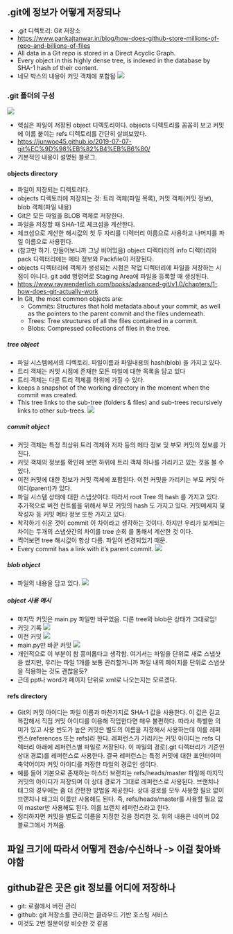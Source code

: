 
## .git에 정보가 어떻게 저장되나
- .git 디렉토리: Git 저장소
- https://www.pankajtanwar.in/blog/how-does-github-store-millions-of-repo-and-billions-of-files
- All data in a Git repo is stored in a Direct Acyclic Graph. 
- Every object in this highly dense tree, is indexed in the database by SHA-1 hash of their content.
- 네모 박스의 내용이 커밋 객체에 포함됨
![](https://i.imgur.com/h8vwQ4B.png)


### .git 폴더의 구성
![](https://i.imgur.com/9czgrXF.png)
- 핵심은 파일이 저장된 object 디렉토리이다. objects 디렉토리를 꼼꼼히 보고 커밋에 이름 붙이는 refs 디렉토리를 간단히 살펴보았다. 
- https://junwoo45.github.io/2019-07-07-git%EC%9D%98%EB%82%B4%EB%B6%80/
- 기본적인 내용이 설명된 블로그. 

#### objects directory
- 파일이 저장되는 디렉토리다. 
- objects 디렉토리에 저장되는 것: 트리 객체(파일 목록), 커밋 객체(커밋 정보), blob 객체(파일 내용)
- Git은 모든 파일을 BLOB 객체로 저장한다. 
- 파일을 저장할 때 SHA-1로 체크섬을 계산한다. 
- 체크섬으로 계산한 해시값의 첫 두 자리를 디렉터리 이름으로 사용하고 나머지를 파일 이름으로 사용한다. 
- (참고만 하기. 만들어보니까 그냥 비어있음) object 디렉터리의 info 디렉터리와 pack 디렉터리에는 메타 정보와 Packfile이 저장된다. 
- objects 디렉터리에 객체가 생성되는 시점은 작업 디렉터리에 파일을 저장하는 시점이 아니다. git add 명령어로 Staging Area에 파일을 등록할 때 생성된다. 
- https://www.raywenderlich.com/books/advanced-git/v1.0/chapters/1-how-does-git-actually-work
- In Git, the most common objects are:
    - Commits: Structures that hold metadata about your commit, as well as the pointers to the parent commit and the files underneath.
    - Trees: Tree structures of all the files contained in a commit.
    - Blobs: Compressed collections of files in the tree.

##### tree object
- 파일 시스템에서의 디렉토리. 파일이름과 파일내용의 hash(blob) 을 가지고 있다.
- 트리 객체는 커밋 시점에 존재한 모든 파일에 대한 목록을 담고 있다
- 트리 객체는 다른 트리 객체를 하위에 가질 수 있다. 
- keeps a snapshot of the working directory in the moment when the commit was created. 
- This tree links to the sub-tree (folders & files) and sub-trees recursively links to other sub-trees.
![](https://i.imgur.com/c0j61PG.png)

##### commit object
- 커밋 객체는 특정 최상위 트리 객체와 저자 등의 메타 정보 및 부모 커밋의 정보를 가진다.
- 커밋 객체의 정보를 확인해 보면 하위에 트리 객체 하나를 가리키고 있는 것을 볼 수 있다.
-  이전 커밋에 대한 정보가 커밋 객체에 포함된다. 이전 커밋을 가리키는 부모 커밋 아이디(parent)가 있다.
-  파일 시스템 상태에 대한 스냅샷이다. 따라서 root Tree 의 hash 를 가지고 있다. 추가적으로 버전 컨트롤을 위해서 부모 커밋의 hash 도 가지고 있다. 커밋메세지 및 작성자 등 커밋 메타 정보 또한 가지고 있다.
- 착각하기 쉬운 것이 commit 이 차이라고 생각하는 것이다. 하지만 우리가 보게되는 차이는 두개의 스냅샷간의 차이를 tree 순회 를 통해서 계산한 것 이다.
- 찍어보면 tree 해시값이 항상 다름. 파일이 변경되었기 때문. 
- Every commit has a link with it’s parent commit.
![](https://i.imgur.com/zux6UsQ.png)


##### blob object
- 파일의 내용을 담고 있다.
![](https://i.imgur.com/9xWcHC5.png)



##### object 사용 예시
- 마지막 커밋은 main.py 파일만 바꾸었음. 다른 tree와 blob은 상태가 그대로임!
- 커밋 기록
![](https://i.imgur.com/XIKbKJO.png)
- 이전 커밋
![](https://i.imgur.com/O7k5RKK.png)
- main.py만 바꾼 커밋
![](https://i.imgur.com/YpSIMbT.png)
- 개인적으로 이 부분이 참 흥미롭다고 생각함. 여기서는 파일을 단위로 새로 스냅샷을 썼지만, 우리는 파일 1개를 보통 관리할거니까 파일 내의 페이지를 단위로 스냅샷을 적용하는 것도 괜찮을듯?
- 근데 ppt나 word가 페이지 단위로 xml로 나오는지는 모르겠다. 

#### refs directory
- Git의 커밋 아이디는 파일 이름과 마찬가지로 SHA-1 값을 사용한다. 이 값은 길고 복잡해서 직접 커밋 아이디를 이용해 작업한다면 매우 불편하다. 따라서 특별한 의미가 있고 사용 빈도가 높은 커밋은 별도의 이름을 지정해서 사용하는데 이를 레퍼런스(references 또는 refs)라 한다. 레퍼런스가 가리키는 커밋 아이디는 refs 디렉터리 아래에 레퍼런스별 파일로 저장된다. 이 파일의 경로(.git 디렉터리가 기준인 상대 경로)를 레퍼런스로 사용한다. 결국 레퍼런스는 특정 커밋에 대한 포인터이며 축약어이자 커밋 아이디를 저장한 파일의 경로인 셈이다.
- 예를 들어 기본으로 존재하는 마스터 브랜치는 refs/heads/master 파일에 마지막 커밋의 아이디가 저장되며 이 상대 경로가 그대로 레퍼런스로 사용된다. 브랜치나 태그의 경우에는 좀 더 간편한 방법을 제공한다. 상대 경로를 모두 사용할 필요 없이 브랜치나 태그의 이름만 사용해도 된다. 즉, refs/heads/master를 사용할 필요 없이 master만 사용해도 된다. 이를 브랜치 레퍼런스라고 한다.
- 정리하자면 커밋을 별도로 이름을 지정한 것을 정리한 것. 위의 내용은 네이버 D2 블로그에서 가져옴. 

## 파일 크기에 따라서 어떻게 전송/수신하나 -> 이걸 찾아봐야함

## github같은 곳은 git 정보를 어디에 저장하나
- git: 로컬에서 버전 관리
- github:  git 저장소를 관리하는 클라우드 기반 호스팅 서비스
- 이것도 2번 질문이랑 비슷한 것 같음

